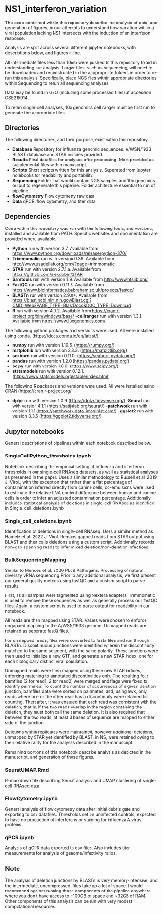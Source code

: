 # NS1_interferon_variation

The code contained within this repository describe the analysis of data, and generation of figures, in our attempts to understand how variation within a viral population lacking NS1 intersects with the induction of an interferon response.

Analysis are split across several different jupyter notebooks, with descriptions below, and figures inline.

All intermediate files less than 10mb were pushed to this repository to aid in understanding our analysis.
Larger files, such as sequencing, will need to be downloaded and reconstructed in the apppropriate folders in order to re-run this analysis.
Specifically, place NGS files within appropriate directories within Sequencing to rerun all sequencing analyses.

Data may be found in GEO (including some processed files) at accession GSE215914.

To rerun single-cell analyses, 10x genomics cell ranger must be first run to generate the appropriate files.

## Directories

The following directories, and their purpose, exist within this repository.

- <b>Database</b>       Repository for influenza genomic sequences. A/WSN/1933 BLAST database and STAR indicies provided. 
- <b>Results</b>        Final datafiles for analyses after processing. Most provided as supplemental files within manuscript.
- <b>Scripts</b>        Short scripts written for this analysis. Seperated from jupyter notebooks for readability and portability.
- <b>Sequencing</b>     Folder that would contain NGS samples and 10x genomics output to regenerate this pipeline. Folder achitecture essential to run of pipeline.
- <b>flowCytometry</b>  Flow cytometry raw data
- <b>Data</b>           qPCR, flow cytometry, and titer data
  
  

## Dependencies

Code within this repository was run with the following tools, and versions, installed and available from PATH. Specific websites and documentation are provided where available. 

- <b>Python</b>      run with version 3.7. Available from https://www.python.org/downloads/release/python-370/
- <b>Trimmomatic</b> run with version 0.39. Available from http://www.usadellab.org/cms/?page=trimmomatic
- <b>STAR</b>        run with version 2.7.1.a. Available from https://github.com/alexdobin/STAR
- <b>Samtools</b>    run with version 1.9. Available from http://www.htslib.org/
- <b>FastQC</b>      run with version 0.11.8. Available from https://www.bioinformatics.babraham.ac.uk/projects/fastqc/
- <b>BLASTn</b>      run with version 2.9.0+. Available from https://blast.ncbi.nlm.nih.gov/Blast.cgi?CMD=Web&PAGE_TYPE=BlastDocs&DOC_TYPE=Download
- <b>R</b>           run with version 4.0.2. Available from https://cran.r-project.org/bin/windows/base/
-<b>cellranger</b>   run with version 1.3.1. Available from https://www.10xgenomics.com/


The following python packages and versions were used. All were installed using conda. (https://docs.conda.io/en/latest/)
- <b>numpy</b>       run with version 1.19.5. (https://numpy.org/)
- <b>matplotlib</b>  run with version 3.3.3. (https://matplotlib.org/)
- <b>seaborn</b>     run with version 0.11.0. (https://seaborn.pydata.org/)
- <b>pandas</b>      run with version 1.2.0.(https://pandas.pydata.org/)
- <b>scipy</b>       run with version 1.6.0. (https://www.scipy.org/)
- <b>statsmodels</b> run with version 0.12.1. (https://www.statsmodels.org/stable/index.html)

The following R packages and versions were used. All were installed using CRAN (https://cran.r-project.org/)
- <b>dplyr</b>      run with version 1.0.9 (https://dplyr.tidyverse.org/)
-<b>Seurat</b>	    run with version 4.1.1 (https://satijalab.org/seurat/)
-<b>patchwork</b>    run with version 1.1.1 (https://patchwork.data-imaginist.com/)
-<b>ggplot2</b>     run with version 3.3.6 (https://ggplot2.tidyverse.org/)


## Jupyter notebooks

General descriptions of pipelines within each notebook described below.

### SingleCellPython_thresholds.ipynb 

Notebook describing the empirical setting of influenza and interferon thresholds in our single-cell RNAseq datasets, as well as statistical analyses as presented in the paper. Uses a similar methodology to Russell et al. 2019 J. Virol., with the exception that rather than a flat percentage of contamination inferred directly from canine cells, co-emulsions were used to estimate the relative RNA content difference between human and canine cells in order to infer an adjusted contamination percentage. Additionally includes statistical analysis of deletions in single-cell RNAseq as identified in Single_cell_deletions.ipynb

### Single_cell_deletions.ipynb

Identification of deletions in single-cell RNAseq. Uses a similar method as Hamele et al. 2022 J. Virol. Remaps gapped reads from STAR output using BLAST and then calls deletions using a custom script. Additionally records non-gap spanning reads to infer mixed deletion/non-deletion infections.

### BulkSequencingMapping

Similar to Mendes et al. 2020 PLoS Pathogens.
Processing of natural diversity vRNA sequencing.Prior to any additional analysis, we first present our general quality metrics using fastQC and a custom script to parse results.

First, as all samples were tagmented using Nextera adapters, Trimmomatic is used to remove these sequences as well as generally process our fastQC files. Again, a custom script is used to parse output for readability in our notebook.

All reads are then mapped using STAR. Values were chosen to enforce ungapped mapping to the A/WSN/1933 genome. Unmapped reads are retained as seperate fastQ files.

For unmapped reads, files were converted to fasta files and run through BLASTn. Discontinuous junctions were identified wherein the discontinuity matched to the same segment, with the same polarity. These junctions were then used to initialize a new GTF, and generate a new STAR index, one for each biologically distinct viral population. 

Unmapped reads were then mapped using these new STAR indices, enforcing matching to annotated discontinuities only. The resulting four bamfiles (2 for read1, 2 for read2) were merged and flags were fixed to identify pairmates. To count the number of occurrences of a given deletion junction, bamfiles data were sorted on pairmates, and, using awk, only reads where one or the other read has a discontinuity were retained for counting. Thereafter, it was ensured that each read was consistent with the deletion; that is, if the two reads overlap in the region containing the deletion, they must both call the same deletion. It is also required that between the two reads, at least 3 bases of sequence are mapped to either side of the junction.

Deletions within replicates were maintained, however additional deletions, unmapped by STAR yet identified by BLAST, in NS, were retained owing to their relative rarity for the analyses described in the manuscript.

Remaining portions of this notebook describe analysis as depicted in the manuscript, and generation of those figures. 

### SeuratUMAP.Rmd

R-markdown file describing Seurat analysis and UMAP clustering of single-cell RNAseq data.

### FlowCytometry.ipynb

General analysis of flow cytometry data after initial debris gate and exporting to csv datafiles. Thresholds set on uninfected controls, expected to have no production of interferons or staining for influenza A virus proteins.

### qPCR.ipynb

Analysis of qCPR data exported to csv files. Also includes titer measurements for analysis of genome/infectivity ratios. 

## Note

The analysis of deletion junctions by BLASTn is very memory-intensive, and the intermediate, uncompressed, files take up a lot of space. I would recommend against running those components of the pipeline anywhere where you don't have access to ~100GB of space and ~32GB of RAM. Other components of this analysis can be run with very modest computational resources.

